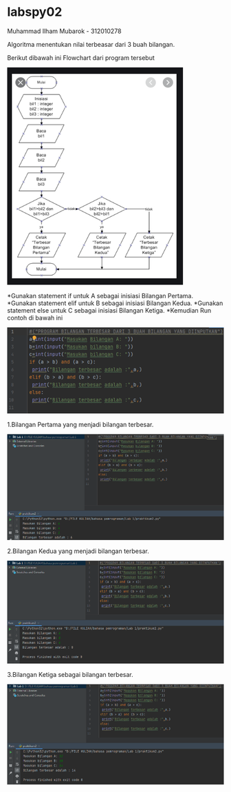 # labspy02
Muhammad Ilham Mubarok - 312010278

Algoritma menentukan nilai terbeasar dari 3 buah bilangan.

Berikut dibawah ini Flowchart dari program tersebut

![screen 1](/gambar/screen1.png)

*Gunakan statement if untuk A sebagai inisiasi Bilangan Pertama. *Gunakan statement elif untuk B sebagai inisiasi Bilangan Kedua.
*Gunakan statement else untuk C sebagai inisiasi Bilangan Ketiga. *Kemudian Run  
contoh di bawah ini 

![screen 2](/gambar/screen2.png)

1.Bilangan Pertama yang menjadi bilangan terbesar.

![screen 3](/gambar/screen3.png)

2.Bilangan Kedua yang menjadi bilangan terbesar.

![screen 4](/gambar/screen4.png)

3.Bilangan Ketiga sebagai bilangan terbesar.

![screen 5](/gambar/screen5.png)